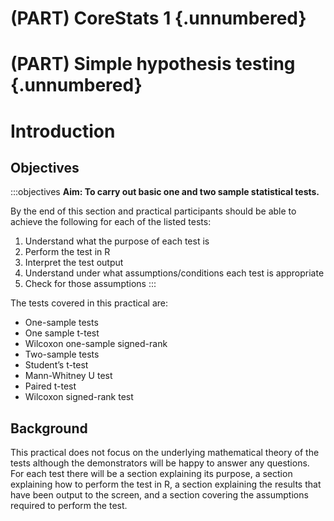 # (PART) CoreStats 1 {.unnumbered}
# (PART) Simple hypothesis testing {.unnumbered}

# Introduction

## Objectives
:::objectives
**Aim: To carry out basic one and two sample statistical tests.**

By the end of this section and practical participants should be able to achieve the following for each of the listed tests:

1.	Understand what the purpose of each test is
2.	Perform the test in R
3.	Interpret the test output
4.	Understand under what assumptions/conditions each test is appropriate
5.	Check for those assumptions
:::

The tests covered in this practical are:

-	One-sample tests
-	One sample t-test
-	Wilcoxon one-sample signed-rank
-	Two-sample tests
-	Student’s t-test
-	Mann-Whitney U test 
-	Paired t-test
-	Wilcoxon signed-rank test

## Background

This practical does not focus on the underlying mathematical theory of the tests although the demonstrators will be happy to answer any questions.
For each test there will be a section explaining its purpose, a section explaining how to perform the test in R, a section explaining the results that have been output to the screen, and a section covering the assumptions required to perform the test.
